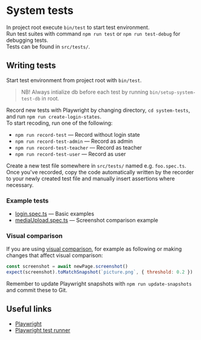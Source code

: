 # System tests

In project root execute `bin/test` to start test environment.  
Run test suites with command `npm run test` or `npm run test-debug` for debugging tests.  
Tests can be found in `src/tests/`.

## Writing tests

Start test environment from project root with `bin/test`.

> NB! Always intialize db before each test by running `bin/setup-system-test-db` in root.

Record new tests with Playwright by changing directory, `cd system-tests`, and run `npm run create-login-states`.  
To start recoding, run one of the following:

- `npm run record-test` &mdash; Record without login state
- `npm run record-test-admin` &mdash; Record as admin
- `npm run record-test-teacher` &mdash; Record as teacher
- `npm run record-test-user` &mdash; Record as user

Create a new test file somewhere in `src/tests/` named e.g. `foo.spec.ts`.  
Once you've recorded, copy the code automatically written by the recorder to your newly created test file and manually insert assertions where necessary.

### Example tests

- [login.spec.ts](src/tests/login/login.spec.ts) &mdash; Basic examples
- [mediaUpload.spec.ts](src/tests/cms/mediaUpload.spec.ts) &mdash; Screenshot comparison example

### Visual comparison

If you are using [visual comparison](https://playwright.dev/docs/test-snapshots/), for example as following or making changes that affect visual comparison:

```js
const screenshot = await newPage.screenshot()
expect(screenshot).toMatchSnapshot(`picture.png`, { threshold: 0.2 })
```

Remember to update Playwright snapshots with `npm run update-snapshots` and commit these to Git.

## Useful links

- [Playwright](https://playwright.dev/docs/intro/)
- [Playwright test runner](https://playwright.dev/docs/test-intro)
